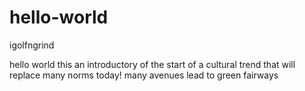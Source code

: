 # hello-world
igolfngrind

hello world this an introductory of the start of a cultural trend that will replace many norms today!
many avenues lead to green fairways
